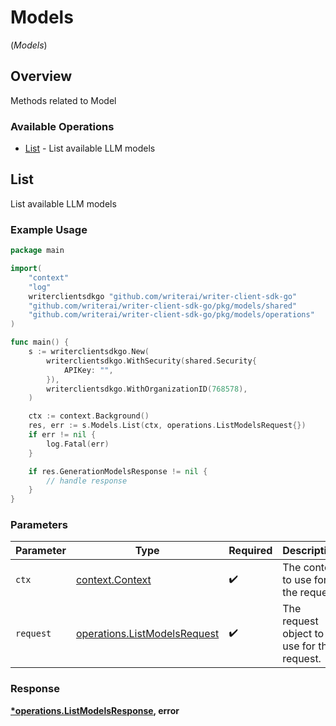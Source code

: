 # Models
(*Models*)

## Overview

Methods related to Model

### Available Operations

* [List](#list) - List available LLM models

## List

List available LLM models

### Example Usage

```go
package main

import(
	"context"
	"log"
	writerclientsdkgo "github.com/writerai/writer-client-sdk-go"
	"github.com/writerai/writer-client-sdk-go/pkg/models/shared"
	"github.com/writerai/writer-client-sdk-go/pkg/models/operations"
)

func main() {
    s := writerclientsdkgo.New(
        writerclientsdkgo.WithSecurity(shared.Security{
            APIKey: "",
        }),
        writerclientsdkgo.WithOrganizationID(768578),
    )

    ctx := context.Background()
    res, err := s.Models.List(ctx, operations.ListModelsRequest{})
    if err != nil {
        log.Fatal(err)
    }

    if res.GenerationModelsResponse != nil {
        // handle response
    }
}
```

### Parameters

| Parameter                                                                    | Type                                                                         | Required                                                                     | Description                                                                  |
| ---------------------------------------------------------------------------- | ---------------------------------------------------------------------------- | ---------------------------------------------------------------------------- | ---------------------------------------------------------------------------- |
| `ctx`                                                                        | [context.Context](https://pkg.go.dev/context#Context)                        | :heavy_check_mark:                                                           | The context to use for the request.                                          |
| `request`                                                                    | [operations.ListModelsRequest](../../models/operations/listmodelsrequest.md) | :heavy_check_mark:                                                           | The request object to use for the request.                                   |


### Response

**[*operations.ListModelsResponse](../../models/operations/listmodelsresponse.md), error**

